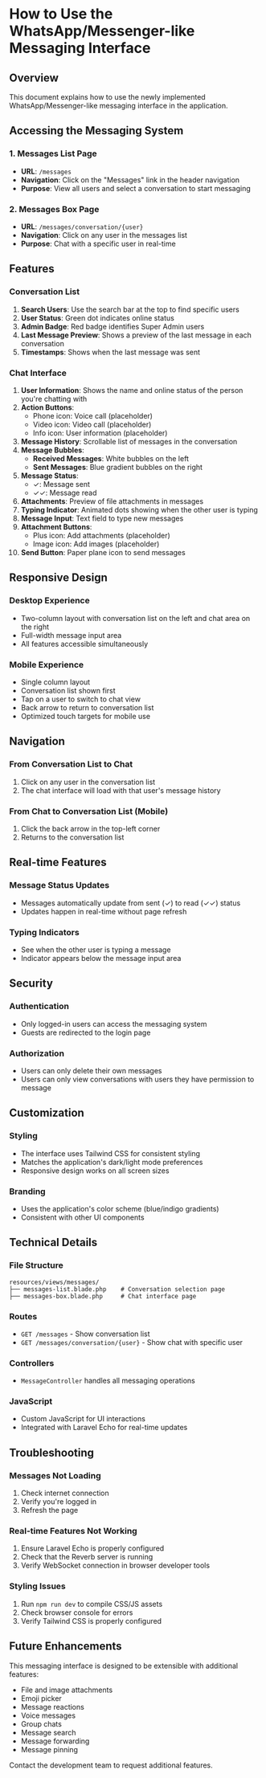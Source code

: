 # How to Use the WhatsApp/Messenger-like Messaging Interface

## Overview
This document explains how to use the newly implemented WhatsApp/Messenger-like messaging interface in the application.

## Accessing the Messaging System

### 1. Messages List Page
- **URL**: `/messages`
- **Navigation**: Click on the "Messages" link in the header navigation
- **Purpose**: View all users and select a conversation to start messaging

### 2. Messages Box Page
- **URL**: `/messages/conversation/{user}`
- **Navigation**: Click on any user in the messages list
- **Purpose**: Chat with a specific user in real-time

## Features

### Conversation List
1. **Search Users**: Use the search bar at the top to find specific users
2. **User Status**: Green dot indicates online status
3. **Admin Badge**: Red badge identifies Super Admin users
4. **Last Message Preview**: Shows a preview of the last message in each conversation
5. **Timestamps**: Shows when the last message was sent

### Chat Interface
1. **User Information**: Shows the name and online status of the person you're chatting with
2. **Action Buttons**: 
   - Phone icon: Voice call (placeholder)
   - Video icon: Video call (placeholder)
   - Info icon: User information (placeholder)
3. **Message History**: Scrollable list of messages in the conversation
4. **Message Bubbles**:
   - **Received Messages**: White bubbles on the left
   - **Sent Messages**: Blue gradient bubbles on the right
5. **Message Status**:
   - ✓: Message sent
   - ✓✓: Message read
6. **Attachments**: Preview of file attachments in messages
7. **Typing Indicator**: Animated dots showing when the other user is typing
8. **Message Input**: Text field to type new messages
9. **Attachment Buttons**: 
   - Plus icon: Add attachments (placeholder)
   - Image icon: Add images (placeholder)
10. **Send Button**: Paper plane icon to send messages

## Responsive Design

### Desktop Experience
- Two-column layout with conversation list on the left and chat area on the right
- Full-width message input area
- All features accessible simultaneously

### Mobile Experience
- Single column layout
- Conversation list shown first
- Tap on a user to switch to chat view
- Back arrow to return to conversation list
- Optimized touch targets for mobile use

## Navigation

### From Conversation List to Chat
1. Click on any user in the conversation list
2. The chat interface will load with that user's message history

### From Chat to Conversation List (Mobile)
1. Click the back arrow in the top-left corner
2. Returns to the conversation list

## Real-time Features

### Message Status Updates
- Messages automatically update from sent (✓) to read (✓✓) status
- Updates happen in real-time without page refresh

### Typing Indicators
- See when the other user is typing a message
- Indicator appears below the message input area

## Security

### Authentication
- Only logged-in users can access the messaging system
- Guests are redirected to the login page

### Authorization
- Users can only delete their own messages
- Users can only view conversations with users they have permission to message

## Customization

### Styling
- The interface uses Tailwind CSS for consistent styling
- Matches the application's dark/light mode preferences
- Responsive design works on all screen sizes

### Branding
- Uses the application's color scheme (blue/indigo gradients)
- Consistent with other UI components

## Technical Details

### File Structure
```
resources/views/messages/
├── messages-list.blade.php    # Conversation selection page
├── messages-box.blade.php     # Chat interface page
```

### Routes
- `GET /messages` - Show conversation list
- `GET /messages/conversation/{user}` - Show chat with specific user

### Controllers
- `MessageController` handles all messaging operations

### JavaScript
- Custom JavaScript for UI interactions
- Integrated with Laravel Echo for real-time updates

## Troubleshooting

### Messages Not Loading
1. Check internet connection
2. Verify you're logged in
3. Refresh the page

### Real-time Features Not Working
1. Ensure Laravel Echo is properly configured
2. Check that the Reverb server is running
3. Verify WebSocket connection in browser developer tools

### Styling Issues
1. Run `npm run dev` to compile CSS/JS assets
2. Check browser console for errors
3. Verify Tailwind CSS is properly configured

## Future Enhancements

This messaging interface is designed to be extensible with additional features:
- File and image attachments
- Emoji picker
- Message reactions
- Voice messages
- Group chats
- Message search
- Message forwarding
- Message pinning

Contact the development team to request additional features.

